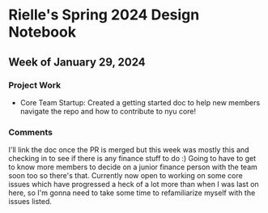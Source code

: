 # Rielle's Spring 2024 Design Notebook
## Week of January 29, 2024
### Project Work
- Core Team Startup: Created a getting started doc to help new members navigate the repo and how to contribute to nyu core!
### Comments
I'll link the doc once the PR is merged but this week was mostly this and checking in to see if there is any finance stuff to do :)
Going to have to get to know more members to decide on a junior finance person with the team soon too so there's that.
Currently now open to working on some core issues which have progressed a heck of a lot more than when I was last on here, so I'm gonna need to take some time to refamiliarize myself with the issues listed.
